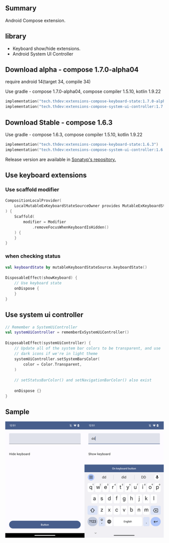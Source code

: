 ## Summary

Android Compose extension.

## library

- Keyboard show/hide extensions.
- Android System UI Controller

## Download alpha - compose 1.7.0-alpha04

require android 14(target 34, compile 34)

Use gradle - compose 1.7.0-alpha04, compose compiler 1.5.10, kotlin 1.9.22

```kotlin
implementation("tech.thdev:extensions-compose-keyboard-state:1.7.0-alpha04")
implementation("tech.thdev:extensions-compose-system-ui-controller:1.7.0-alpha04")
```

## Download Stable - compose 1.6.3

Use gradle - compose 1.6.3, compose compiler 1.5.10, kotlin 1.9.22

```kotlin
implementation("tech.thdev:extensions-compose-keyboard-state:1.6.3")
implementation("tech.thdev:extensions-compose-system-ui-controller:1.6.3")
```

Release version are available in [Sonatyp's repository.](https://search.maven.org/search?q=tech.thdev)

## Use keyboard extensions

### Use scaffold modifier

```kotlin
CompositionLocalProvider(
    LocalMutableExKeyboardStateSourceOwner provides MutableExKeyboardStateSource()
) {
    Scaffold(
        modifier = Modifier
            .removeFocusWhenKeyboardIsHidden()
    ) {
    }
}
```

### when checking status

```kotlin
val keyboardState by mutableKeyboardStateSource.keyboardState()

DisposableEffect(showKeyboard) {
    // Use keyboard state
    onDispose {
    }
}
```

## Use system ui controller

```kotlin
// Remember a SystemUiController
val systemUiController = rememberExSystemUiController()

DisposableEffect(systemUiController) {
    // Update all of the system bar colors to be transparent, and use
    // dark icons if we're in light theme
    systemUiController.setSystemBarsColor(
        color = Color.Transparent,
    )

    // setStatusBarColor() and setNavigationBarColor() also exist

    onDispose {}
}
```

## Sample

![image](images/sample.png)
